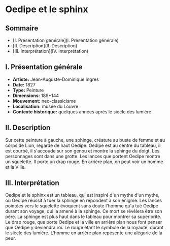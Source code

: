 # Oedipe et le sphinx

## Sommaire
* [I. Présentation générale](I. Présentation générale)
* [II. Description](II. Description)
* [III. Interprétation](IV. Interprétation)

## I. Présentation générale
* **Artiste:** Jean-Auguste-Dominique Ingres
* **Date:** 1827
* **Type:** Peinture
* **Dimensions:** 189*144
* **Mouvement:** neo-classicisme
* **Localisation:** musée du Louvre
* **Contexte historique:** quelques annees après le siècle des lumière

## II. Description
Sur cette peinture à gauche, une sphinge, créature au buste de femme et au corps de Lion, regarde de haut Oedipe.
Oedipe est au centre du tableau, il est courbé, il s'accoude sur son genou et montre la sphinge du doigt.
Les personnages sont dans une grotte. Les lances que portent Oedipe montre un squelette. Il porte un drap rouge. En arrière plan, 
on peut voir un homme et la Ville. 

## III. Interprétation
Oedipe et le sphinx est un tableau, qui est inspiré d'un mythe d'un mythe, où Oedipe réussit à tuer la sphinge en répondent à son énigme.
Les lances pointées vers le squelette évoquent sans doute l'homme qu'a tué Oedipe durant son voyage, qui la amené à la sphinge.
Ce mort se révèlera être son père. La sphinge est plus haut dans le tableau pour montrer sa superiorité. Le drap rouge, que porte
Oedipe et la ville en arrière plan nous font penser que Oedipe y deviendra roi.
Le rouge étant le symbole de la royauté, durant le siècle des lumière.
L'homme en arrière plan repésente une alégorie de la peur.
